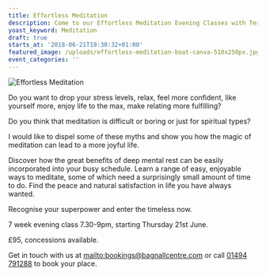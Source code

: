 ```yaml
---
title: Effortless Meditation
description: Come to our Effortless Meditation Evening Classes with Terry Breeze
yoast_keyword: Meditation
draft: true
starts_at: '2018-06-21T19:30:32+01:00'
featured_image: /uploads/effortless-meditation-boat-canva-510x250px.jpg
event_categories: ''
---
```

![Effortless Meditation](/uploads/effortless-meditation-boat-canva-510x250px.jpg)

Do you want to drop your stress levels, relax, feel more confident, like yourself more, enjoy life to the max, make relating more fulfilling?

Do you think that meditation is difficult or boring or just for spiritual types?

I would like to dispel some of these myths and show you how the magic of meditation can lead to a more joyful life. 

Discover how the great benefits of deep mental rest can be easily incorporated into your busy schedule. Learn a range of easy, enjoyable ways to meditate, some of which need a surprisingly small amount of time to do. Find the peace and natural satisfaction in life you have always wanted.

Recognise your superpower and enter the timeless now.

7 week evening class 7.30-9pm, starting Thursday 21st June.

£95, concessions available.

Get in touch with us at <mailto:bookings@bagnallcentre.com> or call [01494 791288](tel:01494791288) to book your place.
